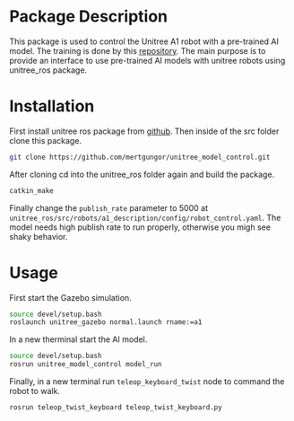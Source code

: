 # Package Description

This package is used to control the Unitree A1 robot with a pre-trained AI model. The training is done by this [repository](https://github.com/leggedrobotics/legged_gym). The main purpose is to provide an interface to use pre-trained AI models with unitree robots using unitree_ros package.

# Installation

First install unitree ros package from [github](https://github.com/unitreerobotics/unitree_ros). Then inside of the src folder clone this package.

```bash
git clone https://github.com/mertgungor/unitree_model_control.git
```

After cloning cd into the unitree_ros folder again and build the package.

```bash
catkin_make
```

Finally change the `publish_rate` parameter to 5000 at `unitree_ros/src/robots/a1_description/config/robot_control.yaml`. The model needs high publish rate to run properly, otherwise you migh see shaky behavior.

# Usage

First start the Gazebo simulation.

```bash
source devel/setup.bash
roslaunch unitree_gazebo normal.launch rname:=a1
```

In a new therminal start the AI model.

```bash
source devel/setup.bash
rosrun unitree_model_control model_run
```

Finally, in a new terminal run `teleop_keyboard_twist` node to command the robot to walk. 

```bash
rosrun teleop_twist_keyboard teleop_twist_keyboard.py
```